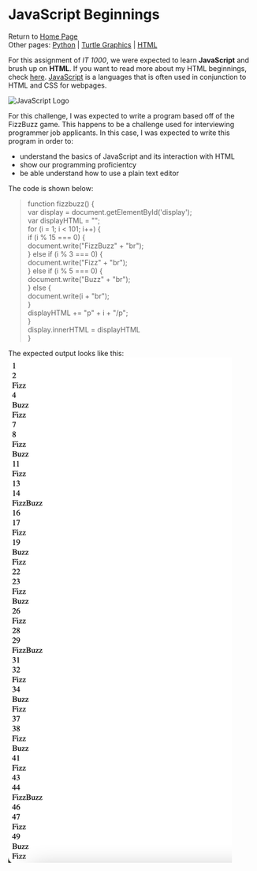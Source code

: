 # JavaScript Beginnings
Return to [Home Page](README.md)  
Other pages: [Python](pythonbeginnings.md) | [Turtle Graphics](TurtleGraphics.md) | [HTML](HTMLbeginnings.md)

For this assignment of _IT 1000_, we were expected to learn **JavaScript** and brush up on **HTML**. If you want to read more about my HTML beginnings, check [here](HTMLbeginnings.md). [JavaScript](https://en.wikipedia.org/wiki/JavaScript) is a languages that is often used in conjunction to HTML and CSS for webpages.

![JavaScript Logo](https://images.app.goo.gl/ikfoYnRt1aqwLKSP9)

For this challenge, I was expected to write a program based off of the FizzBuzz game. This happens to be a challenge used for interviewing programmer job applicants. In this case, I was expected to write this program in order to:
* understand the basics of JavaScript and its interaction with HTML  
* show our programming proficientcy  
* be able understand how to use a plain text editor  

The code is shown below:
>function fizzbuzz() {  
>	var display = document.getElementById('display');  
>	var displayHTML = "";  
>	for (i = 1; i < 101; i++) {  
>		if (i % 15 === 0) {  
>			document.write("FizzBuzz" + "br");  
>		} else if (i % 3 === 0) {  
>			document.write("Fizz" + "br");  
>		} else if (i % 5 === 0) {  
>			document.write("Buzz" + "br");  
>		} else {  
>			document.write(i + "br");  
>		}  
>		displayHTML += "p" + i + "/p";  
>	}  
>	display.innerHTML = displayHTML  
>}  

The expected output looks like this:
![FizzBuzz Challenge](FizzBuzzOutput.png)